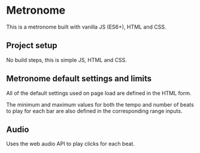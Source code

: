 # Metronome

This is a metronome built with vanilla JS (ES6+), HTML and CSS.

## Project setup

No build steps, this is simple JS, HTML and CSS.

## Metronome default settings and limits

All of the default settings used on page load are defined in the HTML form.

The minimum and maximum values for both the tempo and number of beats to play for each bar are also defined in the corresponding range inputs.

## Audio

Uses the web audio API to play clicks for each beat.